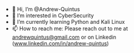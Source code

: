- 👋 Hi, I’m @Andrew-Quintus
- 👀 I’m interested in CyberSecurity 
- 🌱 I’m currently learning Python and Kali Linux
- 📫 How to reach me: Please reach out to me at andrewquintus@gmail.com or on Linkedin (www.linkedin.com/in/andrew-quintus)
